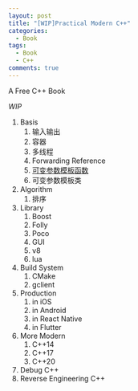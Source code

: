 ```yaml
---
layout: post
title: "[WIP]Practical Modern C++"
categories:
  - Book
tags:
  - Book
  - C++
comments: true
---
```


A Free C++ Book

<!-- more -->

*WIP*

1. Basis
    1. 输入输出
    2. 容器
    3. 多线程
    2. Forwarding Reference
    1. [可变参数模板函数](https://mp.weixin.qq.com/s/iiLXYGrT3TaCe8esSM1gtw)
    2. 可变参数模板类
1. Algorithm
    1. 排序
1. Library
    1. Boost
    1. Folly
    1. Poco
    2. GUI
    3. v8
    4. lua
1. Build System
    1. CMake
    1. gclient
1. Production
    1. in iOS
    1. in Android
    1. in React Native
    1. in Flutter
1. More Modern
    1. C++14
    1. C++17
    1. C++20
1. Debug C++
1. Reverse Engineering C++


